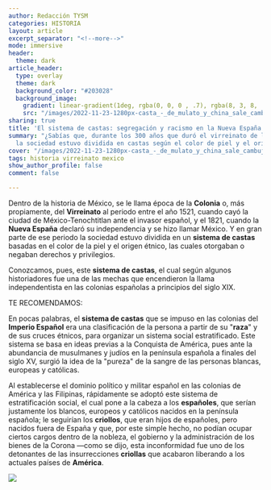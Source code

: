 ```yaml
---
author: Redacción TYSM
categories: HISTORIA
layout: article
excerpt_separator: "<!--more-->"
mode: immersive
header:
  theme: dark
article_header:
  type: overlay
  theme: dark
  background_color: "#203028"
  background_image:
    gradient: linear-gradient(1deg, rgba(0, 0, 0 , .7), rgba(8, 3, 8, .9))
    src: "/images/2022-11-23-1280px-casta_-_de_mulato_y_china_sale_cambujo-_s-_xviii_-_anonimo.jpg"
sharing: true
title: 'El sistema de castas: segregación y racismo en la Nueva España'
summary: "¿Sabías que, durante los 300 años que duró el virreinato de la Nueva España,
  la sociedad estuvo dividida en castas según el color de piel y el origen étnico?"
cover: "/images/2022-11-23-1280px-casta_-_de_mulato_y_china_sale_cambujo-_s-_xviii_-_anonimo.jpg"
tags: historia virreinato mexico
show_author_profile: false
comment: false

---
```

Dentro de la historia de México, se le llama época de la **Colonia** o, más propiamente, del **Virreinato** al periodo entre el año 1521, cuando cayó la ciudad de México-Tenochtitlan ante el invasor español, y el 1821, cuando la **Nueva España** declaró su independencia y se hizo llamar México. Y en gran parte de ese periodo la sociedad estuvo dividida en un **sistema de castas** basadas en el color de la piel y el origen étnico, las cuales otorgaban o negaban derechos y privilegios.

Conozcamos, pues, este **sistema de castas**, el cual según algunos historiadores fue una de las mechas que encendieron la llama independentista en las colonias españolas a principios del siglo XIX.

TE RECOMENDAMOS:

En pocas palabras, el **sistema de castas** que se impuso en las colonias del **Imperio Español** era una clasificación de la persona a partir de su "**raza**" y de sus cruces étnicos, para organizar un sistema social estratificado. Este sistema se basa en ideas previas a la Conquista de América, pues ante la abundancia de musulmanes y judíos en la península española a finales del siglo XV, surgió la idea de la "pureza" de la sangre de las personas blancas, europeas y católicas.

Al establecerse el dominio político y militar español en las colonias de América y las Filipinas, rápidamente se adoptó este sistema de estratificación social, el cual pone a la cabeza a los **españoles**, que serían justamente los blancos, europeos y católicos nacidos en la península española; le seguirían los **criollos**, que eran hijos de españoles, pero nacidos fuera de España y que, por este simple hecho, no podían ocupar ciertos cargos dentro de la nobleza, el gobierno y la administración de los bienes de la Corona —como se dijo, esta inconformidad fue uno de los detonantes de las insurrecciones **criollas** que acabaron liberando a los actuales países de **América**.

![](https://upload.wikimedia.org/wikipedia/commons/thumb/5/5f/Casta_-_de_Negra_y_Espa%C3%B1ol_sale_Mulato%2C_s._XVIII_-_An%C3%B3nimo.jpg/1024px-Casta_-_de_Negra_y_Espa%C3%B1ol_sale_Mulato%2C_s._XVIII_-_An%C3%B3nimo.jpg)